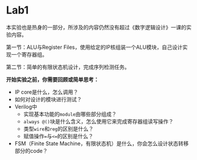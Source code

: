 # Lab1

本实验也是热身的一部分，所涉及的内容仍然没有超过《数字逻辑设计》一课的实验内容。

第一节：ALU与Register Files，使用给定的IP核组装一个ALU模块，自己设计实现一个寄存器组。

第二节：简单的有限状态机设计，完成序列检测任务。

**开始实验之前，你需要回顾或简单思考：**

* IP core是什么，怎么调用？
* 如何对设计的模块进行测试？
* Verilog中
  * 实现基本功能的`module`由哪些部分组成？
  * `always @()`块是什么含义，怎么使用它来完成寄存器组读写操作？
  * 类型`wire`和`reg`的区别是什么？
  * 赋值操作`=`与`<=`的区别是什么？
* FSM（Finite State Machine，有限状态机）是什么，你会怎么设计状态转移部分的code？

